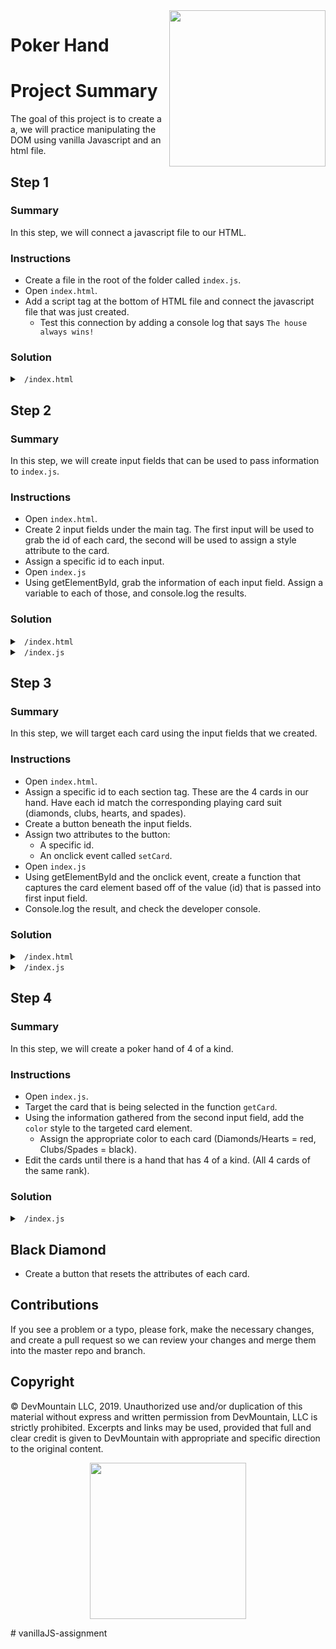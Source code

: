 <img src="https://s3.amazonaws.com/devmountain/readme-logo.png" width="250" align="right">

# Poker Hand

# Project Summary

The goal of this project is to create a a, we will practice manipulating the DOM using vanilla Javascript and an html file.

## Step 1

### Summary

In this step, we will connect a javascript file to our HTML.

### Instructions

- Create a file in the root of the folder called `index.js`.
- Open `index.html`.
- Add a script tag at the bottom of HTML file and connect the javascript file that was just created. 
    - Test this connection by adding a console log that says `The house always wins!`


### Solution

<details>
<summary> <code> /index.html </code> </summary>

```html
<!DOCTYPE html>
<html lang="en">
  <head>
    <meta charset="UTF-8" />
    <meta name="viewport" content="width=device-width, initial-scale=1.0" />
    <title>Styles</title>
    <link rel="stylesheet" href="./index.css" />
  </head>
<body>
  <header><h1>Poker Cards</h1></header>
    <main>
        <section><span>A</span><span>♦</span><span>A</span></section>
        <section><span>A</span><span>♣</span><span>A</span></section>
        <section><span>A</span><span>♥</span><span>A</span></section>
        <section><span>A</span><span>♠</span><span>A</span></section>
    </main>
    <script src="./index.js"></script>
</body>
</html>
```
</details>

## Step 2

### Summary

In this step, we will create input fields that can be used to pass information to `index.js`.

### Instructions

- Open `index.html`.
- Create 2 input fields under the main tag. The first input will be used to grab the id of each card, the second will be used to assign a style attribute to the card.
- Assign a specific id to each input.
- Open `index.js`
- Using getElementById, grab the information of each input field. Assign a variable to each of those, and console.log the results.


### Solution

<details>

<summary> <code> /index.html </code> </summary>

```html
...html
<body>
  <header>Poker Cards</header>
    <main>
        <section><span>A</span><span>A</span></section>
        <section><span>A</span><span>A</span></section>
        <section><span>A</span><span>A</span></section>
        <section><span>A</span><span>A</span></section>
    </main>
    <input id='idInput' type="text" placeholder='Set ID'>
    <input id='colorInput' type="text" placeholder='Set Color'>
    <script src='./index.js'></script>
</body>
</html>
```

</details>

<details>

<summary> <code> /index.js </code> </summary>

```js
const id = document.getElementById('idInput');
const color = document.getElementById('colorInput');

console.log(id);
console.log(color);
```

</details>

## Step 3

### Summary

In this step, we will target each card using the input fields that we created.

### Instructions

- Open `index.html`.
- Assign a specific id to each section tag. These are the 4 cards in our hand. Have each id match the corresponding playing card suit (diamonds, clubs, hearts, and spades).
- Create a button beneath the input fields. 
- Assign two attributes to the button: 
    - A specific id.
    - An onclick event called `setCard`.
- Open `index.js`
- Using getElementById and the onclick event, create a function that captures the card element based off of the value (id) that is passed into first input field.
- Console.log the result, and check the developer console.


### Solution

<details>

<summary> <code> /index.html </code> </summary>

```html
<!DOCTYPE html>
... html
<body>
  <header>Poker Cards</header>
    <main>
        <section id='diamonds'><span>A</span><span>A</span></section>
        <section id='clubs'><span>A</span><span>A</span></section>
        <section id='hearts'><span>A</span><span>A</span></section>
        <section id='spades'><span>A</span><span>A</span></section>
    </main>
    <input id='idInput' type="text" placeholder='Set ID'>
    <input id='colorInput' type="text" placeholder='Set Color'>
    <button id='btn' onclick='setCard()'>Edit Card</button>
    <script src='./index.js'></script>
</body>
</html>
```

</details>

<details>

<summary> <code> /index.js </code> </summary>

```js
const id = document.getElementById('idInput')
const color = document.getElementById('colorInput')

const setCard = () => {
    const card = document.getElementById(id.value)
    console.log(card)
}
```

</details>


## Step 4

### Summary

In this step, we will create a poker hand of 4 of a kind.

### Instructions

- Open `index.js`.
- Target the card that is being selected in the function `getCard`.
- Using the information gathered from the second input field, add the `color` style to the targeted card element.
    - Assign the appropriate color to each card (Diamonds/Hearts = red, Clubs/Spades = black).
- Edit the cards until there is a hand that has 4 of a kind. (All 4 cards of the same rank).


### Solution

<details>

<summary> <code> /index.js </code> </summary>

```js
const id = document.getElementById('idInput')
const color = document.getElementById('colorInput')

const setCard = () => {
    const card = document.getElementById(id.value)
    console.log(card)
    card.style.color = color.value;
}
```

</details>


## Black Diamond 
- Create a button that resets the attributes of each card. 


## Contributions

If you see a problem or a typo, please fork, make the necessary changes, and create a pull request so we can review your changes and merge them into the master repo and branch.

## Copyright

© DevMountain LLC, 2019. Unauthorized use and/or duplication of this material without express and written permission from DevMountain, LLC is strictly prohibited. Excerpts and links may be used, provided that full and clear credit is given to DevMountain with appropriate and specific direction to the original content.

<p align="center">
<img src="https://s3.amazonaws.com/devmountain/readme-logo.png" width="250">
</p># vanillaJS-assignment
